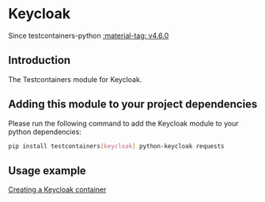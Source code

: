 # Keycloak

Since testcontainers-python <a href="https://github.com/testcontainers/testcontainers-python/releases/tag/v4.6.0"><span class="tc-version">:material-tag: v4.6.0</span></a>

## Introduction

The Testcontainers module for Keycloak.

## Adding this module to your project dependencies

Please run the following command to add the Keycloak module to your python dependencies:

```bash
pip install testcontainers[keycloak] python-keycloak requests
```

## Usage example

<!--codeinclude-->

[Creating a Keycloak container](../../modules/keycloak/example_basic.py)

<!--/codeinclude-->
